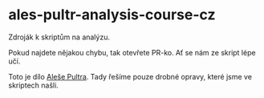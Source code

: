 # ales-pultr-analysis-course-cz
Zdroják k skriptům na analýzu.

Pokud najdete nějakou chybu, tak otevřete PR-ko.
Ať se nám ze skript lépe učí.

Toto je dílo [Aleše Pultra](git@github.com:JanKaifer/ales-pultr-analysis-course-cz.git).
Tady řešíme pouze drobné opravy, které jsme ve skriptech našli.

